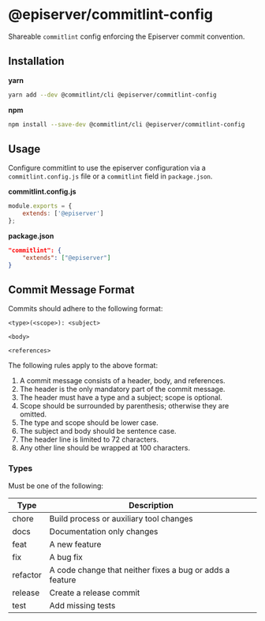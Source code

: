 # @episerver/commitlint-config

Shareable `commitlint` config enforcing the Episerver commit convention.

## Installation

**yarn**
```sh
yarn add --dev @commitlint/cli @episerver/commitlint-config
```

**npm**
```sh
npm install --save-dev @commitlint/cli @episerver/commitlint-config
```

## Usage

Configure commitlint to use the episerver configuration via a `commitlint.config.js` file or a `commitlint` field in `package.json`.

**commitlint.config.js**
```js
module.exports = {
    extends: ['@episerver']
};
```

**package.json**
```json
"commitlint": {
    "extends": ["@episerver"]
}
```

## Commit Message Format

Commits should adhere to the following format:

```
<type>(<scope>): <subject>

<body>

<references>
```

The following rules apply to the above format:

1. A commit message consists of a header, body, and references.
1. The header is the only mandatory part of the commit message.
1. The header must have a type and a subject; scope is optional.
1. Scope should be surrounded by parenthesis; otherwise they are omitted.
1. The type and scope should be lower case.
1. The subject and body should be sentence case.
1. The header line is limited to 72 characters.
1. Any other line should be wrapped at 100 characters.

### Types

Must be one of the following:

| Type | Description |
| --- | --- |
| chore | Build process or auxiliary tool changes |
| docs | Documentation only changes |
| feat | A new feature |
| fix | A bug fix |
| refactor | A code change that neither fixes a bug or adds a feature |
| release | Create a release commit |
| test | Add missing tests |
